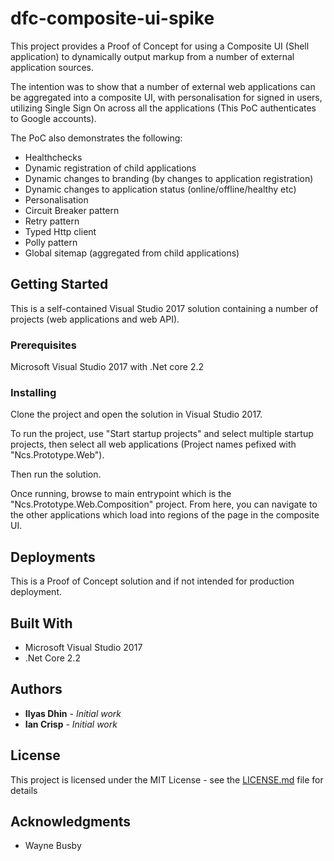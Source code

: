 # dfc-composite-ui-spike

This project provides a Proof of Concept for using a Composite UI (Shell application) to dynamically output markup from a number of external application sources.

The intention was to show that a number of external web applications can be aggregated into a composite UI, with personalisation for signed in users, utilizing Single Sign On across all the applications (This PoC authenticates to Google accounts).

The PoC also demonstrates the following:

* Healthchecks
* Dynamic registration of child applications
* Dynamic changes to branding (by changes to application registration)
* Dynamic changes to application status (online/offline/healthy etc)
* Personalisation
* Circuit Breaker pattern
* Retry pattern
* Typed Http client
* Polly pattern
* Global sitemap (aggregated from child applications)

## Getting Started

This is a self-contained Visual Studio 2017 solution containing a number of projects (web applications and web API).

### Prerequisites

Microsoft Visual Studio 2017 with .Net core 2.2

### Installing

Clone the project and open the solution in Visual Studio 2017.

To run the project, use "Start startup projects" and select multiple startup projects, then select all web applications (Project names pefixed with "Ncs.Prototype.Web").

Then run the solution.

Once running, browse to main entrypoint which is the "Ncs.Prototype.Web.Composition" project. From here, you can navigate to the other applications which load into regions of the page in the composite UI.

## Deployments

This is a Proof of Concept solution and if not intended for production deployment.

## Built With

* Microsoft Visual Studio 2017
* .Net Core 2.2

## Authors

* **Ilyas Dhin** - *Initial work* 
* **Ian Crisp** - *Initial work* 

## License

This project is licensed under the MIT License - see the [LICENSE.md](LICENSE.md) file for details

## Acknowledgments

* Wayne Busby
